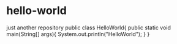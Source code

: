# hello-world
just another repository
public class HelloWorld{
    public static void main(String[] args){
    System.out.println("HelloWorld");
    }
}
